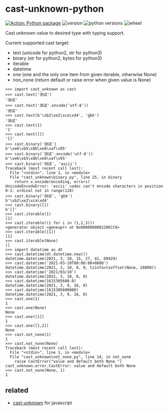 # cast-unknown-python

[![Action: Python package](https://github.com/NateScarlet/cast-unknown-python/actions/workflows/python-package.yml/badge.svg)](https://github.com/NateScarlet/cast-unknown-python/actions/workflows/python-package.yml)
![version](https://img.shields.io/pypi/v/cast-unknown)
![python versions](https://img.shields.io/pypi/pyversions/cast-unknown)
![wheel](https://img.shields.io/pypi/wheel/cast-unknown)

Cast unknown value to desired type with typing support.

Current supported cast target:

- text (unicode for python2, str for python3)
- binary (str for python2, bytes for python3)
- iterable
- datetime
- one (one and the only one item from given iterable, otherwise None)
- non_none (return default or raise error when given value is None)

```python-repl
>>> import cast_unknown as cast
>>> cast.text('测试')
'测试'
>>> cast.text('测试'.encode('utf-8'))
'测试'
>>> cast.text(b'\xb2\xe2\xca\xd4', 'gbk')
'测试'
>>> cast.text(1)
'1'
>>> cast.text([])
'[]'
>>> cast.binary('测试')
b'\xe6\xb5\x8b\xe8\xaf\x95'
>>> cast.binary('测试'.encode('utf-8'))
b'\xe6\xb5\x8b\xe8\xaf\x95'
>>> cast.binary('测试', 'ascii')
Traceback (most recent call last):
  File "<stdin>", line 1, in <module>
  File "cast_unknown\binary.py", line 25, in binary
    return v.encode(encoding, errors)
UnicodeEncodeError: 'ascii' codec can't encode characters in position 0-1: ordinal not in range(128)
>>> cast.binary('测试', 'gbk')
b'\xb2\xe2\xca\xd4'
>>> cast.binary([])
b'[]'
>>> cast.iterable(1)
[1]
>>> cast.iterable((i for i in (1,2,3)))
<generator object <genexpr> at 0x000000000220ECC8>
>>> cast.iterable([1])
[1]
>>> cast.iterable(None)
[]
>>> import datetime as dt
>>> cast.datetime(dt.datetime.now())
datetime.datetime(2021, 3, 10, 15, 27, 41, 69429)
>>> cast.datetime('2021-03-10T00:00:00+0800')
datetime.datetime(2021, 3, 10, 0, 0, tzinfo=tzoffset(None, 28800))
>>> cast.datetime('2021/03/10')
datetime.datetime(2021, 3, 10, 0, 0)
>>> cast.datetime(1615305600.0)
datetime.datetime(2021, 3, 9, 16, 0)
>>> cast.datetime(1615305600000)
datetime.datetime(2021, 3, 9, 16, 0)
>>> cast.one(1)
1
>>> cast.one(None)
None
>>> cast.one([1])
1
>>> cast.one([1,2])
None
>>> cast.not_none(1)
1
>>> cast.not_none(None)
Traceback (most recent call last):
  File "<stdin>", line 1, in <module>
  File "cast_unknown\not_none.py", line 14, in not_none
    raise CastError("value and default both None ")
cast_unknown.error.CastError: value and default both None
>>> cast.not_none(None, 1)
1
```

## related

- [cast-unknown](https://github.com/NateScarlet/cast-unknown) for javascript
